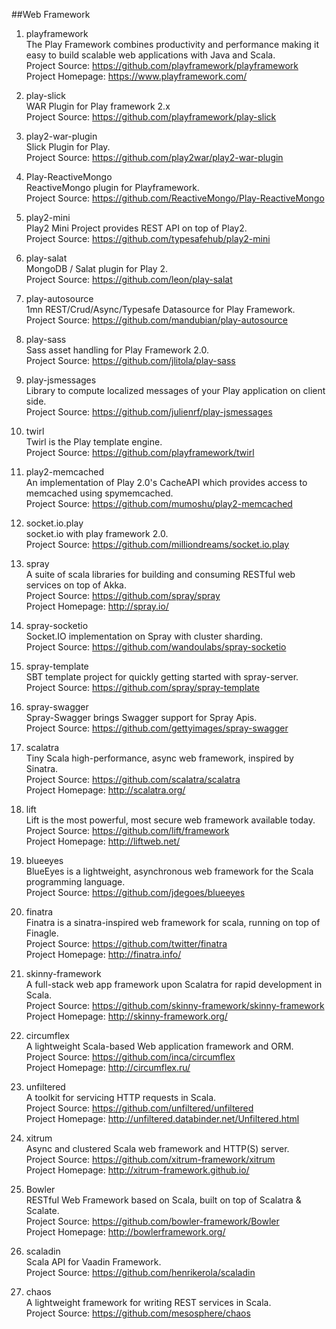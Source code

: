 ##Web Framework

1. playframework   
The Play Framework combines productivity and performance making it easy to build scalable web applications with Java and Scala.  
Project Source: https://github.com/playframework/playframework  
Project Homepage: https://www.playframework.com/

1. play-slick     
WAR Plugin for Play framework 2.x    
Project Source: https://github.com/playframework/play-slick    

1. play2-war-plugin   
Slick Plugin for Play.    
Project Source: https://github.com/play2war/play2-war-plugin  

1. Play-ReactiveMongo     
ReactiveMongo plugin for Playframework.      
Project Source: https://github.com/ReactiveMongo/Play-ReactiveMongo

1. play2-mini  
Play2 Mini Project provides REST API on top of Play2.    
Project Source: https://github.com/typesafehub/play2-mini  

1. play-salat   
MongoDB / Salat plugin for Play 2.    
Project Source: https://github.com/leon/play-salat

1. play-autosource   
1mn REST/Crud/Async/Typesafe Datasource for Play Framework.    
Project Source: https://github.com/mandubian/play-autosource

1. play-sass     
Sass asset handling for Play Framework 2.0.     
Project Source: https://github.com/jlitola/play-sass 

1. play-jsmessages     
Library to compute localized messages of your Play application on client side.     
Project Source: https://github.com/julienrf/play-jsmessages  

1. twirl   
Twirl is the Play template engine.    
Project Source: https://github.com/playframework/twirl  

1. play2-memcached    
An implementation of Play 2.0's CacheAPI which provides access to memcached using spymemcached.      
Project Source: https://github.com/mumoshu/play2-memcached  

1. socket.io.play    
socket.io with play framework 2.0.     
Project Source: https://github.com/milliondreams/socket.io.play  

1. spray    
A suite of scala libraries for building and consuming RESTful web services on top of Akka.  
Project Source: https://github.com/spray/spray    
Project Homepage: http://spray.io/

1. spray-socketio     
Socket.IO implementation on Spray with cluster sharding.    
Project Source: https://github.com/wandoulabs/spray-socketio 

1. spray-template   
SBT template project for quickly getting started with spray-server.   
Project Source: https://github.com/spray/spray-template  

1. spray-swagger    
Spray-Swagger brings Swagger support for Spray Apis.     
Project Source: https://github.com/gettyimages/spray-swagger  
  
1. scalatra    
Tiny Scala high-performance, async web framework, inspired by Sinatra.    
Project Source: https://github.com/scalatra/scalatra     
Project Homepage: http://scalatra.org/

1. lift      
Lift is the most powerful, most secure web framework available today.       
Project Source: https://github.com/lift/framework       
Project Homepage: http://liftweb.net/

1. blueeyes     
BlueEyes is a lightweight, asynchronous web framework for the Scala programming language.       
Project Source: https://github.com/jdegoes/blueeyes      

1. finatra    
Finatra is a sinatra-inspired web framework for scala, running on top of Finagle.       
Project Source: https://github.com/twitter/finatra       
Project Homepage: http://finatra.info/

1. skinny-framework     
A full-stack web app framework upon Scalatra for rapid development in Scala.    
Project Source: https://github.com/skinny-framework/skinny-framework     
Project Homepage: http://skinny-framework.org/   
    
1. circumflex   
A lightweight Scala-based Web application framework and ORM.   
Project Source: https://github.com/inca/circumflex   
Project Homepage: http://circumflex.ru/  

1. unfiltered    
A toolkit for servicing HTTP requests in Scala.        
Project Source: https://github.com/unfiltered/unfiltered       
Project Homepage: http://unfiltered.databinder.net/Unfiltered.html   

1. xitrum    
Async and clustered Scala web framework and HTTP(S) server.    
Project Source: https://github.com/xitrum-framework/xitrum     
Project Homepage: http://xitrum-framework.github.io/    

1. Bowler   
RESTful Web Framework based on Scala, built on top of Scalatra & Scalate.    
Project Source: https://github.com/bowler-framework/Bowler      
Project Homepage: http://bowlerframework.org/   

1. scaladin    
Scala API for Vaadin Framework.    
Project Source: https://github.com/henrikerola/scaladin  

1. chaos    
A lightweight framework for writing REST services in Scala.     
Project Source: https://github.com/mesosphere/chaos 
